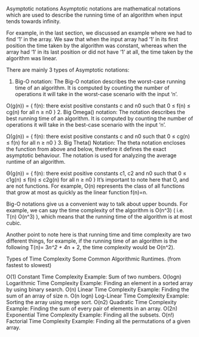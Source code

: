 Asymptotic notations
Asymptotic notations are mathematical notations which are used to describe the running time of an algorithm when input tends towards infinity.

For example, in the last section, we discussed an example where we had to find ‘1’ in the array. We saw that when the input array had ‘1’ in its first position the time taken by the algorithm was constant, whereas when the array had ‘1’ in its last position or did not have ‘1’ at all, the time taken by the algorithm was linear.

There are mainly 3 types of Asymptotic notations:

1. Big-O notation: The Big-O notation describes the worst-case running time of an algorithm. It is computed by counting the number of operations it will take in the worst-case scenario with the input ‘n’.

O(g(n)) = { f(n): there exist positive constants c and n0
           such that 0 ≤ f(n) ≤ cg(n) for all n ≥ n0 }
2. Big Omega() notation: The notation describes the best running time of an algorithm. It is computed by counting the number of operations it will take in the best-case scenario with the input ‘n’.

Ω(g(n)) = { f(n): there exist positive constants c and n0 
           such that 0 ≤ cg(n) ≤ f(n) for all n ≥ n0 }
3. Big Theta() Notation: The theta notation encloses the function from above and below, therefore it defines the exact asymptotic behaviour. The notation is used for analyzing the average runtime of an algorithm.

Θ(g(n)) = { f(n): there exist positive constants c1, c2 and n0
           such that 0 ≤ c1g(n) ≤ f(n) ≤ c2g(n) for all n ≥ n0 }
It’s important to note here that O, and are not functions. For example, O(n) represents the class of all functions that grow at most as quickly as the linear function f(n)=n.

Big-O notations give us a convenient way to talk about upper bounds. For example, we can say the time complexity of the algorithm is O(n^3) ( i.e. T(n)  O(n^3) ), which means that the running time of the algorithm is at most cubic.

Another point to note here is that running time and time complexity are two different things, for example, if the running time of an algorithm is the following T(n)= 3*n^2 + 4*n + 2, the time complexity would be O(n^2). 

Types of Time Complexity
Some Common Algorithmic Runtimes. (from fastest to slowest)

O(1)	Constant Time Complexity	Example: Sum of two numbers.
O(logn)	Logarithmic Time Complexity	Example: Finding an element in a sorted array by using binary search.
O(n)	Linear Time Complexity	Example: Finding the sum of an array of size n.
O(n logn)	Log-Linear Time Complexity	Example: Sorting the array using merge sort.
O(n2)	Quadratic Time Complexity	Example: Finding the sum of every pair of elements in an array.
O(2n)	Exponential Time Complexity	Example: Finding all the subsets.
O(n!)	Factorial Time Complexity	Example: Finding all the permutations of a given array.
